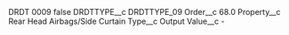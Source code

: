 <?xml version="1.0" encoding="UTF-8"?>
<CustomMetadata xmlns="http://soap.sforce.com/2006/04/metadata" xmlns:xsi="http://www.w3.org/2001/XMLSchema-instance" xmlns:xsd="http://www.w3.org/2001/XMLSchema">
    <label>DRDT 0009</label>
    <protected>false</protected>
    <values>
        <field>DRDTTYPE__c</field>
        <value xsi:type="xsd:string">DRDTTYPE_09</value>
    </values>
    <values>
        <field>Order__c</field>
        <value xsi:type="xsd:double">68.0</value>
    </values>
    <values>
        <field>Property__c</field>
        <value xsi:type="xsd:string">Rear Head Airbags/Side Curtain</value>
    </values>
    <values>
        <field>Type__c</field>
        <value xsi:type="xsd:string">Output</value>
    </values>
    <values>
        <field>Value__c</field>
        <value xsi:type="xsd:string">-</value>
    </values>
</CustomMetadata>
